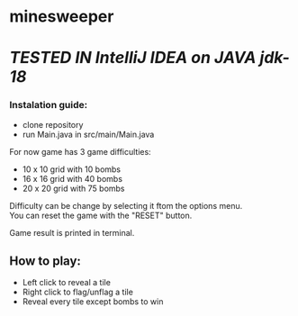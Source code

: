# minesweeper
# _**TESTED IN IntelliJ IDEA on JAVA jdk-18**_ </br>

### Instalation guide:
  - clone repository
  - run Main.java in src/main/Main.java </br>
  

For now game has 3 game difficulties:
  - 10 x 10 grid with 10 bombs
  - 16 x 16 grid with 40 bombs
  - 20 x 20 grid with 75 bombs

Difficulty can be change by selecting it ftom the options menu. </br>
You can reset the game with the "RESET" button.


Game result is printed in terminal. </br>

## How to play:
  - Left click to reveal a tile
  - Right click to flag/unflag a tile
  - Reveal every tile except bombs to win
